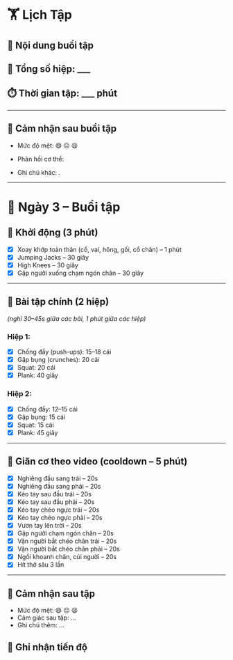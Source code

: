 # 🏋️ Lịch Tập 
## 📌 Nội dung buổi tập

## 🔁 Tổng số hiệp: ___

## ⏱️ Thời gian tập: ___ phút

---

## 📓 Cảm nhận sau buổi tập

- Mức độ mệt: 😄 😐 😫 
    
- Phản hồi cơ thể: 
    
- Ghi chú khác: .
    

---
# 📅 Ngày 3 – Buổi tập

## 🔄 Khởi động (3 phút)
- [x] Xoay khớp toàn thân (cổ, vai, hông, gối, cổ chân) – 1 phút  
- [x] Jumping Jacks – 30 giây  
- [x] High Knees – 30 giây  
- [x] Gập người xuống chạm ngón chân – 30 giây  

---

## 💪 Bài tập chính (2 hiệp)  
*(nghỉ 30–45s giữa các bài, 1 phút giữa các hiệp)*

### Hiệp 1:
- [x] Chống đẩy (push-ups): 15–18 cái  
- [x] Gập bụng (crunches): 20 cái  
- [x] Squat: 20 cái  
- [x] Plank: 40 giây  

### Hiệp 2:
- [x] Chống đẩy: 12–15 cái  
- [x] Gập bụng: 15 cái  
- [x] Squat: 15 cái  
- [x] Plank: 45 giây  

---

## 🧘 Giãn cơ theo video (cooldown – 5 phút)
- [x] Nghiêng đầu sang trái – 20s  
- [x] Nghiêng đầu sang phải – 20s  
- [x] Kéo tay sau đầu trái – 20s  
- [x] Kéo tay sau đầu phải – 20s  
- [x] Kéo tay chéo ngực trái – 20s  
- [x] Kéo tay chéo ngực phải – 20s  
- [x] Vươn tay lên trời – 20s  
- [x] Gập người chạm ngón chân – 20s  
- [x] Vặn người bắt chéo chân trái – 20s  
- [x] Vặn người bắt chéo chân phải – 20s  
- [x] Ngồi khoanh chân, cúi người – 20s  
- [x] Hít thở sâu 3 lần  

---

## 📓 Cảm nhận sau tập
- Mức độ mệt: 😄 😐 😫  
- Cảm giác sau tập: ...  
- Ghi chú thêm: ...

## 🎯 Ghi nhận tiến độ